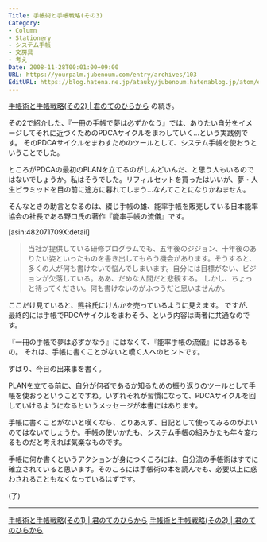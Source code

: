 ```yaml
---
Title: 手帳術と手帳戦略(その3)
Category:
- Column
- Stationery
- システム手帳
- 文房具
- 考え
Date: 2008-11-28T00:01:00+09:00
URL: https://yourpalm.jubenoum.com/entry/archives/103
EditURL: https://blog.hatena.ne.jp/atauky/jubenoum.hatenablog.jp/atom/entry/6653458415120883689
---
```


<a href="../2008/11/%e6%89%8b%e5%b8%b3%e8%a1%93%e3%81%a8%e6%89%8b%e5%b8%b3%e6%88%a6%e7%95%a5%e3%81%9d%e3%81%ae2/">手帳術と手帳戦略(その2) | 君のてのひらから</a>
の続き。

その2で紹介した、『一冊の手帳で夢は必ずかなう』では、ありたい自分をイメージしてそれに近づくためのPDCAサイクルをまわしていく...という実践例です。
そのPDCAサイクルをまわすためのツールとして、システム手帳を使おうということでした。

ところがPDCAの最初のPLANを立てるのがしんどいんだ、と思う人もいるのではないでしょうか。私はそうでした。リフィルセットを買ったはいいが、夢・人生ピラミッドを目の前に途方に暮れてしまう...なんてことになりかねません。

そんなときの助言となるのは、綴じ手帳の雄、能率手帳を販売している日本能率協会の社長である野口氏の著作『能率手帳の流儀』です。



[asin:482071709X:detail]



<blockquote>当社が提供している研修プログラムでも、五年後のジジョン、十年後のありたい姿といったものを書き出してもらう機会があります。そうすると、多くの人が何も書けないで悩んでしまいます。自分には目標がない、ビジョンが欠落している。ああ、だめな人間だと悲観する。
しかし、ちょっと待ってください。何も書けないのがふつうだと思いませんか。</blockquote>
ここだけ見ていると、熊谷氏にけんかを売っているように見えます。
ですが、最終的には手帳でPDCAサイクルをまわそう、という内容は両者に共通なのです。

『一冊の手帳で夢は必ずかなう』にはなくて、『能率手帳の流儀』にはあるもの。
それは、手帳に書くことがないと嘆く人へのヒントです。

ずばり、今日の出来事を書く。

PLANを立てる前に、自分が何者であるか知るための振り返りのツールとして手帳を使おうということですね。いずれそれが習慣になって、PDCAサイクルを回していけるようになるというメッセージが本書にはあります。

手帳に書くことがないと嘆くなら、とりあえず、日記として使ってみるのがよいのではないでしょうか。手帳の使いかたも、システム手帳の組みかたも年々変わるものだと考えれば気楽なものです。

手帳に何か書くというアクションが身につくころには、自分流の手帳術はすでに確立されていると思います。そのころには手帳術の本を読んでも、必要以上に惑わされることもなくなっているはずです。

(了)

<hr />
<a href="http://yourpalm.jubenoum.com/2008/11/%e6%89%8b%e5%b8%b3%e8%a1%93%e3%81%a8%e6%89%8b%e5%b8%b3%e6%88%a6%e7%95%a5%e3%81%9d%e3%81%ae1/">手帳術と手帳戦略(その1) | 君のてのひらから</a>
<a href="http://yourpalm.jubenoum.com/2008/11/%e6%89%8b%e5%b8%b3%e8%a1%93%e3%81%a8%e6%89%8b%e5%b8%b3%e6%88%a6%e7%95%a5%e3%81%9d%e3%81%ae2/">手帳術と手帳戦略(その2) | 君のてのひらから</a>
